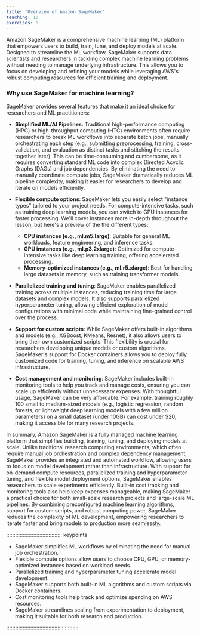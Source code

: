 ```yaml
---
title: "Overview of Amazon SageMaker"
teaching: 10
exercises: 0
---
```


Amazon SageMaker is a comprehensive machine learning (ML) platform that empowers users to build, train, tune, and deploy models at scale. Designed to streamline the ML workflow, SageMaker supports data scientists and researchers in tackling complex machine learning problems without needing to manage underlying infrastructure. This allows you to focus on developing and refining your models while leveraging AWS's robust computing resources for efficient training and deployment.

### Why use SageMaker for machine learning?

SageMaker provides several features that make it an ideal choice for researchers and ML practitioners:

- **Simplified ML/AI Pipelines**: Traditional high-performance computing (HPC) or high-throughput computing (HTC) environments often require researchers to break ML workflows into separate batch jobs, manually orchestrating each step (e.g., submitting preprocessing, training, cross-validation, and evaluation as distinct tasks and stitching the results together later). This can be time-consuming and cumbersome, as it requires converting standard ML code into complex Directed Acyclic Graphs (DAGs) and job dependencies. By eliminating the need to manually coordinate compute jobs, SageMaker dramatically reduces ML pipeline complexity, making it easier for researchers to develop and iterate on models efficiently.

- **Flexible compute options**: SageMaker lets you easily select "instance types" tailored to your project needs. For compute-intensive tasks, such as training deep learning models, you can switch to GPU instances for faster processing. We'll cover instances more in-depth throughout the lesson, but here's a preview of the the different types:

    - **CPU instances (e.g., ml.m5.large)**: Suitable for general ML workloads, feature engineering, and inference tasks.
    - **GPU instances (e.g., ml.p3.2xlarge)**: Optimized for compute-intensive tasks like deep learning training, offering accelerated processing.
    - **Memory-optimized instances (e.g., ml.r5.xlarge)**: Best for handling large datasets in memory, such as training transformer models.  
      

- **Parallelized training and tuning**: SageMaker enables parallelized training across multiple instances, reducing training time for large datasets and complex models. It also supports parallelized hyperparameter tuning, allowing efficient exploration of model configurations with minimal code while maintaining fine-grained control over the process.

- **Support for custom scripts**: While SageMaker offers built-in algorithms and models (e.g., XGBoost, KMeans, Resnet), it also allows users to bring their own customized scripts. This flexibility is crucial for researchers developing unique models or custom algorithms. SageMaker's support for Docker containers allows you to deploy fully customized code for training, tuning, and inference on scalable AWS infrastructure.

- **Cost management and monitoring**: SageMaker includes built-in monitoring tools to help you track and manage costs, ensuring you can scale up efficiently without unnecessary expenses. With thoughtful usage, SageMaker can be very affordable. For example, training roughly 100 small to medium-sized models (e.g., logistic regression, random forests, or lightweight deep learning models with a few million parameters) on a small dataset (under 10GB) can cost under $20, making it accessible for many research projects.

In summary, Amazon SageMaker is a fully managed machine learning platform that simplifies building, training, tuning, and deploying models at scale. Unlike traditional research computing environments, which often require manual job orchestration and complex dependency management, SageMaker provides an integrated and automated workflow, allowing users to focus on model development rather than infrastructure. With support for on-demand compute resources, parallelized training and hyperparameter tuning, and flexible model deployment options, SageMaker enables researchers to scale experiments efficiently. Built-in cost tracking and monitoring tools also help keep expenses manageable, making SageMaker a practical choice for both small-scale research projects and large-scale ML pipelines. By combining preconfigured machine learning algorithms, support for custom scripts, and robust computing power, SageMaker reduces the complexity of ML development, empowering researchers to iterate faster and bring models to production more seamlessly.

::::::::::::::::::::::::::::::::::::: keypoints

- SageMaker simplifies ML workflows by eliminating the need for manual job orchestration.
- Flexible compute options allow users to choose CPU, GPU, or memory-optimized instances based on workload needs.
- Parallelized training and hyperparameter tuning accelerate model development.
- SageMaker supports both built-in ML algorithms and custom scripts via Docker containers.
- Cost monitoring tools help track and optimize spending on AWS resources.
- SageMaker streamlines scaling from experimentation to deployment, making it suitable for both research and production.

:::::::::::::::::::::::::::::::::::::::::::::::: 
